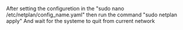 After setting the configuretion in the "sudo nano /etc/netplan/config_name.yaml" 
then run the command "sudo netplan apply"
And wait for the systeme to quit from current network

